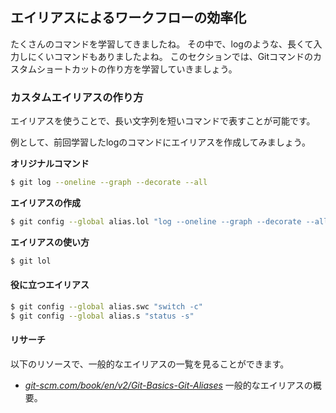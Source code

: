 ## エイリアスによるワークフローの効率化

たくさんのコマンドを学習してきましたね。 その中で、logのような、長くて入力しにくいコマンドもありましたよね。 このセクションでは、Gitコマンドのカスタムショートカットの作り方を学習していきましょう。

### カスタムエイリアスの作り方

エイリアスを使うことで、長い文字列を短いコマンドで表すことが可能です。

例として、前回学習したlogのコマンドにエイリアスを作成してみましょう。

**オリジナルコマンド**

```sh
$ git log --oneline --graph --decorate --all
```

**エイリアスの作成**

```sh
$ git config --global alias.lol "log --oneline --graph --decorate --all"
```

**エイリアスの使い方**

```sh
$ git lol
```

#### 役に立つエイリアス

```sh
$ git config --global alias.swc "switch -c"
$ git config --global alias.s "status -s"
```

#### リサーチ

以下のリソースで、一般的なエイリアスの一覧を見ることができます。

- *[git-scm.com/book/en/v2/Git-Basics-Git-Aliases](https://git-scm.com/book/en/v2/Git-Basics-Git-Aliases)* 一般的なエイリアスの概要。